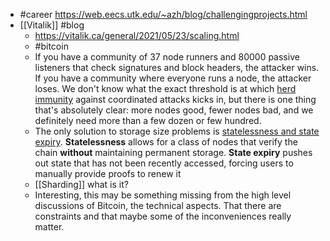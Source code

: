 - #career https://web.eecs.utk.edu/~azh/blog/challengingprojects.html
- [[Vitalik]] #blog
    - https://vitalik.ca/general/2021/05/23/scaling.html
    - #bitcoin
    - If you have a community of 37 node runners and 80000 passive listeners that check signatures and block headers, the attacker wins. If you have a community where everyone runs a node, the attacker loses. We don't know what the exact threshold is at which [herd immunity](https://vitalik.ca/general/2020/08/17/philosophy.html) against coordinated attacks kicks in, but there is one thing that's absolutely clear: more nodes good, fewer nodes bad, and we definitely need more than a few dozen or few hundred.
    - The only solution to storage size problems is [statelessness and state expiry](https://hackmd.io/@vbuterin/state_expiry_paths). **Statelessness** allows for a class of nodes that verify the chain __without__ maintaining permanent storage. **State expiry** pushes out state that has not been recently accessed, forcing users to manually provide proofs to renew it
    - [[Sharding]] what is it?
    - Interesting, this may be something missing from the high level discussions of Bitcoin, the technical aspects. That there are constraints and that maybe some of the inconveniences really matter.
